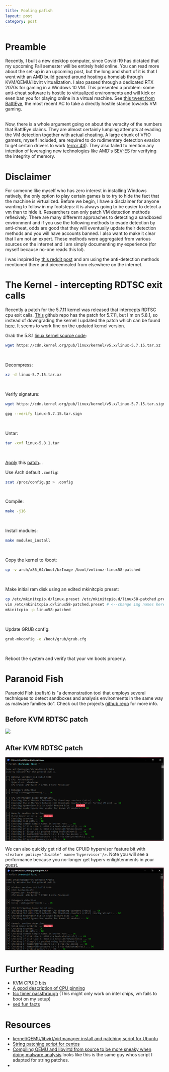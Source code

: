```yaml
---
title: Fooling pafish
layout: post
category: post
---
```


# Preamble
Recently, I built a new desktop computer, since Covid-19 has dictated that my upcoming Fall semester will be entirely held online. You can read more about the set-up in an upcoming post, but the long and short of it is that I went with an AMD build geared around hosting a homelab through KVM/QEMU/libvirt virtualization. I also passed through a dedicated RTX 2070s for gaming in a Windows 10 VM.  This presented a problem: some anti-cheat software is hostile to virtualized environments and will kick or even ban you for playing online in a virtual machine.  See [this tweet from BattlEye](https://twitter.com/TheBattlEye/status/1289027672186720263), the most recent AC to take a directly hostile stance towards VM gaming.  
<br/>

Now, there is a whole argument going on about the veracity of the numbers that BattlEye claims.  They are almost certainly lumping attempts at evading the VM detection together with actual cheating.  A large chunk of VFIO gamers, myself included, are required to do rudimentary detection evasion to get certain drivers to work ([error 43](https://wiki.archlinux.org/index.php/PCI_passthrough_via_OVMF#%22Error_43:_Driver_failed_to_load%22_on_Nvidia_GPUs_passed_to_Windows_VMs)).  They also failed to mention any intention of leveraging new technologies like AMD's [SEV-ES](https://www.google.com/url?sa=t&rct=j&q=&esrc=s&source=web&cd=&cad=rja&uact=8&ved=2ahUKEwjTpODRrqHrAhWxr1kKHXZsBDMQFjAAegQIBxAB&url=https%3A%2F%2Fdeveloper.amd.com%2Fsev%2F&usg=AOvVaw1YbDnw3acmrI5EcfSWmsYn) for verifying the integrity of memory.
<br/>

# Disclaimer
For someone like myself who has zero interest in installing Windows natively, the only option to play certain games is to try to hide the fact that the machine is virtualized.  Before we begin, I have a disclaimer for anyone wanting to follow in my footsteps: it is always going to be easier to detect a vm than to hide it.  Researchers can only patch VM detection methods reflexively.  There are many differernt approaches to detecting a sandboxed environment and if you use the following methods to evade detection by anti-cheat, odds are good that they will eventually update their detection methods and you will have accounts banned.  I also want to make it clear that I am not an expert.  These methods were aggregated from various sources on the internet and I am simply documenting my experience (for myself because no-one reads this lol).
<br/>

I was inspired by [this reddit post](https://www.reddit.com/r/VFIO/comments/i071qx/spoof_and_make_your_vm_undetectable_no_more/) and am using the anti-detection methods mentioned there and piecemealed from elsewhere on the internet.
<br/>

# The Kernel - intercepting RDTSC exit calls
Recently a patch for the 5.7.11 kernel was released that intercepts RDTSC cpu exit calls. [This](https://github.com/SamuelTulach/BetterTiming) github repo has the patch for 5.7.11, but I'm on 5.8.1, so instead of downgrading the kernel I updated the patch which can be found [here](https://github.com/nbaertsch/BetterTiming/tree/5.8.1). It seems to work fine on the updated kernel version.
<br/>

Grab the 5.8.1 [linux kernel source code](https://www.kernel.org/):
```sh
wget https://cdn.kernel.org/pub/linux/kernel/v5.x/linux-5.7.15.tar.xz
```
<br/>

Decompress:
```sh
xz -d linux-5.7.15.tar.xz
```
<br/>

Verify signature:
```sh
wget https://cdn.kernel.org/pub/linux/kernel/v5.x/linux-5.7.15.tar.sign
```
```sh
gpg --verify linux-5.7.15.tar.sign
```
<br/>

Untar:
```sh
tar -xvf linux-5.8.1.tar
```
<br/>

[Apply](https://www.kernel.org/doc/html/v4.18/process/applying-patches.html) this [patch](https://github.com/nbaertsch/BetterTiming/tree/5.8.1)...

Use Arch default ``.config``:
```sh
zcat /proc/config.gz > .config
```
<br/>

Compile:
```sh
make -j16
```
<br/>

Install modules:
```sh
make modules_install 
```
<br/>

Copy the kernel to /boot:
```sh
cp -v arch/x86_64/boot/bzImage /boot/vmlinuz-linux58-patched
```
<br/>

Make initial ram disk using an edited mkinitcpio preset:
```sh
cp /etc/mkinitcpio.d/linux.preset /etc/mkinitcpio.d/linux58-patched.preset
vim /etc/mkinitcpio.d/linux58-patched.preset # <--change img names here to match new kernel
mkinitcpio -p linux58-patched
```
<br/>

Update GRUB config:
```sh
grub-mkconfig -o /boot/grub/grub.cfg
```
<br/>

Reboot the system and verify that your vm boots properly.

# Paranoid Fish
Paranoid Fish (pafish) is "a demonstration tool that employs several techniques to detect sandboxes and analysis environments in the same way as malware families do".  Check out the projects [github repo](https://github.com/a0rtega/pafish) for more info.
<br/>

## Before KVM RDTSC patch
<img src="../assets/img/kvm/fooling-pafish/pafish-orig">
<br/>

## After KVM RDTSC patch
<img src="../assets/img/kvm/fooling-pafish/pafish-kvm.png">
<br/>

We can also quickly get rid of the CPUID hypervisor feature bit with ``<feature policy='disable' name='hypervisor'/>``.  Note you will see a performance because you no-longer get hyperv enlightenments in your guest.
<img src="../assets/img/kvm/fooling-pafish/pafish-hypervisor-disabled.png">
<br/>

# Further Reading
- [KVM CPUID bits](https://www.kernel.org/doc/html/latest/virt/kvm/cpuid.html)
- [A good description of CPU pinning](https://mathiashueber.com/performance-tweaks-gaming-on-virtual-machines/)
- [tsc timer passthrough](https://www.reddit.com/r/VFIO/comments/asf3tg/drastic_stuttering_reduction_using_invtsc_feature/) (This might only work on intel chips, vm fails to boot on my setup)
- [sed fun facts](https://superuser.com/questions/766595/properly-escaping-forward-slash-in-bash-script-for-usage-with-sed)

# Resources
- [kernel/QEMU/libvirt/virtmanager install and patching script for Ubuntu](https://github.com/doomedraven/Tools/blob/master/Virtualization/kvm-qemu.sh)
- [String patching script for centos](https://github.com/ctxis/CAPE/files/2133853/kvm-qemu-antivm-patch.sh.txt)
- [Compiling QEMU and libvirtd from source to be more sneaky when doing malware analysis](https://www.kickass.se/?p=219) looks like this is the same guy whos script I adapted for string patches.
- 